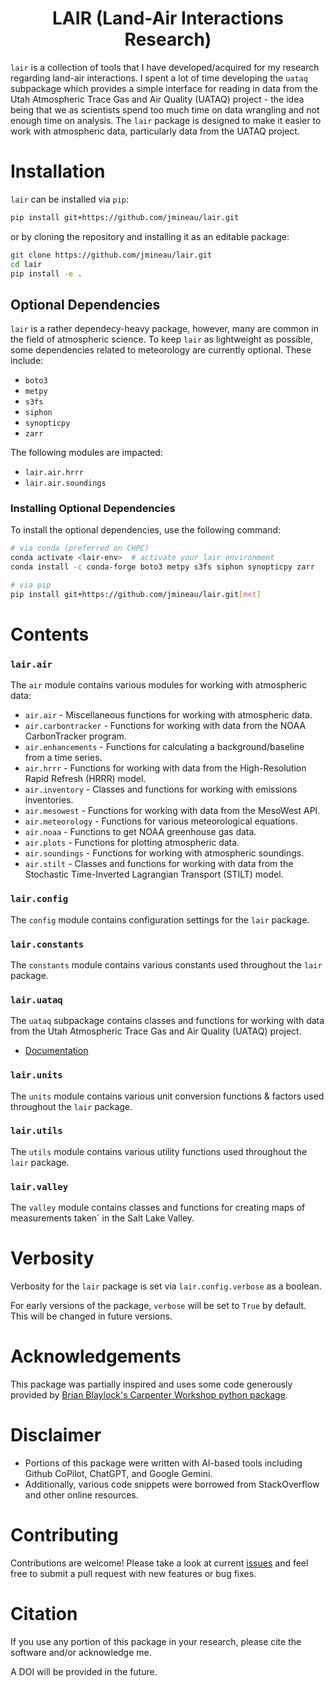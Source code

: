 <div align=center>

# LAIR (Land-Air Interactions Research)

</div>

`lair` is a collection of tools that I have developed/acquired for my research regarding land-air interactions. I spent a lot of time developing the `uataq` subpackage which provides a simple interface for reading in data from the Utah Atmospheric Trace Gas and Air Quality (UATAQ) project - the idea being that we as scientists spend too much time on data wrangling and not enough time on analysis. The `lair` package is designed to make it easier to work with atmospheric data, particularly data from the UATAQ project.

# Installation

`lair` can be installed via `pip`:
```bash
pip install git+https://github.com/jmineau/lair.git
```

or by cloning the repository and installing it as an editable package:
```bash
git clone https://github.com/jmineau/lair.git
cd lair
pip install -e .
```

## Optional Dependencies

`lair` is a rather dependecy-heavy package, however, many are common in the field of atmospheric science. To keep `lair` as lightweight as possible, some dependencies related to meteorology are currently optional. These include:
 - `boto3`
 - `metpy`
 - `s3fs`
 - `siphon`
 - `synopticpy`
 - `zarr`

The following modules are impacted:
 - `lair.air.hrrr`
 - `lair.air.soundings`

### Installing Optional Dependencies

To install the optional dependencies, use the following command:

```bash
# via conda (preferred on CHPC)
conda activate <lair-env>  # activate your lair environment
conda install -c conda-forge boto3 metpy s3fs siphon synopticpy zarr

# via pip
pip install git+https://github.com/jmineau/lair.git[met]
```

# Contents

### `lair.air`

The `air` module contains various modules for working with atmospheric data:
 - `air.air` - Miscellaneous functions for working with atmospheric data.
 - `air.carbontracker` - Functions for working with data from the NOAA CarbonTracker program.
 - `air.enhancements` - Functions for calculating a background/baseline from a time series.
 - `air.hrrr` - Functions for working with data from the High-Resolution Rapid Refresh (HRRR) model.
 - `air.inventory` - Classes and functions for working with emissions inventories.
 - `air.mesowest` - Functions for working with data from the MesoWest API.
 - `air.meteorology` - Functions for various meteorological equations.
 - `air.noaa` - Functions to get NOAA greenhouse gas data.
 - `air.plots` - Functions for plotting atmospheric data.
 - `air.soundings` - Functions for working with atmospheric soundings.
 - `air.stilt` - Classes and functions for working with data from the Stochastic Time-Inverted Lagrangian Transport (STILT) model.

### `lair.config`

The `config` module contains configuration settings for the `lair` package.

### `lair.constants`

The `constants` module contains various constants used throughout the `lair` package.

### `lair.uataq`

The `uataq` subpackage contains classes and functions for working with data from the Utah Atmospheric Trace Gas and Air Quality (UATAQ) project.

 - [Documentation](docs/uataq.md)

### `lair.units`

The `units` module contains various unit conversion functions & factors used throughout the `lair` package.

### `lair.utils`

The `utils` module contains various utility functions used throughout the `lair` package.

### `lair.valley`

The `valley` module contains classes and functions for creating maps of measurements taken` in the Salt Lake Valley.

# Verbosity

Verbosity for the `lair` package is set via `lair.config.verbose` as a boolean.

For early versions of the package, `verbose` will be set to `True` by default. This will be changed in future versions.

# Acknowledgements

This package was partially inspired and uses some code generously provided by [Brian Blaylock's Carpenter Workshop python package](https://github.com/blaylockbk/Carpenter_Workshop).

# Disclaimer

 - Portions of this package were written with AI-based tools including Github CoPilot, ChatGPT, and Google Gemini.
 - Additionally, various code snippets were borrowed from StackOverflow and other online resources.

# Contributing

Contributions are welcome! Please take a look at current [issues](https://github.com/jmineau/lair/issues) and feel free to submit a pull request with new features or bug fixes.

# Citation

If you use any portion of this package in your research, please cite the software and/or acknowledge me.

A DOI will be provided in the future.